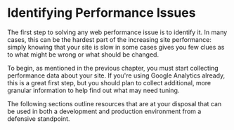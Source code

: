 # Identifying Performance Issues

The first step to solving any web performance issue is to identify it. In many cases, this can be the hardest part of the increasing site performance: simply knowing that your site is slow in some cases gives you few clues as to what might be wrong or what should be changed.

To begin, as mentioned in the previous chapter, you must start collecting performance data about your site. If you're using Google Analytics already, this is a great first step, but you should plan to collect additional, more granular information to help find out what may need tuning.

The following sections outline resources that are at your disposal that can be used in both a development and production environment from a defensive standpoint.
